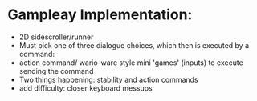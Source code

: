 # Gampleay Implementation:

- 2D sidescroller/runner
- Must pick one of three dialogue choices, which then is executed by a command:
- action command/ wario-ware style mini 'games' (inputs) to execute sending
the command
- Two things happening: stability and action commands
- add difficulty: closer keyboard messups
